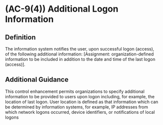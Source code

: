 
# (AC-9(4)) Additional Logon Information

## Definition

The information system notifies the user, upon successful logon (access), of the following additional information: [Assignment: organization-defined information to be included in addition to the date and time of the last logon (access)].

## Additional Guidance

This control enhancement permits organizations to specify additional information to be provided to users upon logon including, for example, the location of last logon. User location is defined as that information which can be determined by information systems, for example, IP addresses from which network logons occurred, device identifiers, or notifications of local logons
